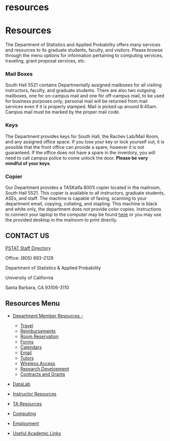 # resources

# Resources

The Department of Statistics and Applied Probability offers many services and resources to its graduate students, faculty, and visitors. Please browse through the menu options for information pertaining to computing services, traveling, grant proposal services, etc. 

### Mail Boxes

South Hall 5521 contains Departmentally assigned mailboxes for all visiting instructors, faculty, and graduate students. There are also two outgoing mailboxes, one for on-campus mail and one for off-campus mail, to be used for business purposes only; personal mail will be returned from mail services even if it is properly stamped. Mail is picked up around 8:45am. Campus mail must be marked by the proper mail code.

### Keys

The Department provides keys for South Hall, the Rachev Lab/Mail Room, and any assigned office space. If you lose your key or lock yourself out, it is possible that the front office can provide a spare, however it is not guaranteed. If the office does not have a spare in the inventory, you will need to call campus police to come unlock the door. **Please be very mindful of your keys**.

### Copier

Our Department provides a TASKalfa 8001i copier located in the mailroom, South Hall 5521. This copier is available to all instructors, graduate students, ASEs, and staff. The machine is capable of faxing, scanning to your department email, copying, collating, and stapling. This machine is black and white only, the department does not provide color copies. Instructions to connect your laptop to the computer may be found [here](/resources/computing/copier) or you may use the provided desktop in the mailroom to print directly.

## CONTACT US

[PSTAT Staff Directory](/people/staff)

Office: (805) 893-2129

Department of Statistics &amp; Applied Probability

University of California

Santa Barbara, CA 93106-3110

## Resources Menu

- [Department Member Resources -](/resources "Department Member Resources")
  
  - [Travel](/resources/member/travel "Travel")
  - [Reimbursements](/resources/member/reimbursements "Reimbursements")
  - [Room Reservation](/resources/member/room "Room Reservation")
  - [Forms](/resources/member/forms "Forms")
  - [Calendars](/resources/member/calendar "Calendars")
  - [Email](/resources/computing/email "Email")
  - [Tutors](/undergrad/tutors "Tutors")
  - [Wireless Access](/resources/computing/wireless "Wireless Access")
  - [Research Development](https://www.research.ucsb.edu/ "Research Development")
  - [Contracts and Grants](/resources/member/contracts "Contracts and Grants")
- [DataLab](/resources/statlab "DataLab")
- [Instructor Resources](/resources/instructor "Instructor Resources")
- [TA Resources](/resources/ta-resources "TA Resources")
- [Computing](/resources/computing "Computing")
- [Employment](/about/employment "Employment")
- [Useful Academic Links](/resources/useful "Useful Academic Links")